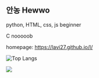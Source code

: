 ## 안농 Hewwo

python, HTML, css, js beginner

C nooooob

homepage: https://lavi27.github.io/l/

![Top Langs](https://github-readme-stats.vercel.app/api/top-langs/?username=lavi27&theme=buefy)

<img src="https://visitor-badge.laobi.icu/badge?page_id=lavi27" id="counter">
